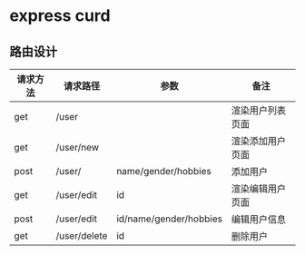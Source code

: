 # express curd

## 路由设计

| 请求方法 | 请求路径         | 参数                   | 备注             |
| -------- | ---------------- | ---------------------- | ---------------- |
| get      | /user        |                        | 渲染用户列表页面 |
| get      | /user/new    |                        | 渲染添加用户页面 |
| post     | /user/       | name/gender/hobbies    | 添加用户         |
| get      | /user/edit   | id                     | 渲染编辑用户页面 |
| post     | /user/edit   | id/name/gender/hobbies | 编辑用户信息     |
| get      | /user/delete | id                     | 删除用户         |